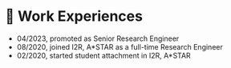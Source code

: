 # 👔 Work Experiences 

- 04/2023, promoted as Senior Research Engineer
- 08/2020, joined I2R, A*STAR as a full-time Research Engineer
- 02/2020, started student attachment in I2R, A*STAR
